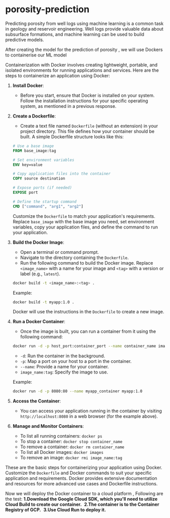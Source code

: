 
# porosity-prediction

Predicting porosity from well logs using machine learning is a common task in geology and reservoir engineering. Well logs provide valuable data about subsurface formations, and machine learning can be used to build predictive models.

After creating the model for the prediction of porosity , we will use Dockers to containerise our ML model

Containerization with Docker involves creating lightweight, portable, and isolated environments for running applications and services. Here are the steps to containerize an application using Docker:

1. **Install Docker**:
   - Before you start, ensure that Docker is installed on your system. Follow the installation instructions for your specific operating system, as mentioned in a previous response.

2. **Create a Dockerfile**:
   - Create a text file named `Dockerfile` (without an extension) in your project directory. This file defines how your container should be built. A simple Dockerfile structure looks like this:

   ```Dockerfile
   # Use a base image
   FROM base_image:tag

   # Set environment variables
   ENV key=value

   # Copy application files into the container
   COPY source destination

   # Expose ports (if needed)
   EXPOSE port

   # Define the startup command
   CMD ["command", "arg1", "arg2"]
   ```

   Customize the `Dockerfile` to match your application's requirements. Replace `base_image` with the base image you need, set environment variables, copy your application files, and define the command to run your application.

3. **Build the Docker Image**:
   - Open a terminal or command prompt.
   - Navigate to the directory containing the `Dockerfile`.
   - Run the following command to build the Docker image. Replace `<image_name>` with a name for your image and `<tag>` with a version or label (e.g., `latest`).

   ```bash
   docker build -t <image_name>:<tag> .
   ```

   Example:
   ```bash
   docker build -t myapp:1.0 .
   ```

   Docker will use the instructions in the `Dockerfile` to create a new image.

4. **Run a Docker Container**:
   - Once the image is built, you can run a container from it using the following command:

   ```bash
   docker run -d -p host_port:container_port --name container_name image_name:tag
   ```

   - `-d`: Run the container in the background.
   - `-p`: Map a port on your host to a port in the container.
   - `--name`: Provide a name for your container.
   - `image_name:tag`: Specify the image to use.

   Example:
   ```bash
   docker run -d -p 8080:80 --name myapp_container myapp:1.0
   ```

5. **Access the Container**:
   - You can access your application running in the container by visiting `http://localhost:8080` in a web browser (for the example above).

6. **Manage and Monitor Containers**:
   - To list all running containers: `docker ps`
   - To stop a container: `docker stop container_name`
   - To remove a container: `docker rm container_name`
   - To list all Docker images: `docker images`
   - To remove an image: `docker rmi image_name:tag`

These are the basic steps for containerizing your application using Docker. Customize the `Dockerfile` and Docker commands to suit your specific application and requirements. Docker provides extensive documentation and resources for more advanced use cases and Dockerfile instructions.

Now we will deploy the Docker container to a cloud platform , Following are the test:
**1.Download the Google Cloud SDK, which you'll need to utilize Cloud Build to create our container.**
‍
**2.The container is to the Container Registry of GCP.**
‍
**3.Use Cloud Run to deploy it.**
